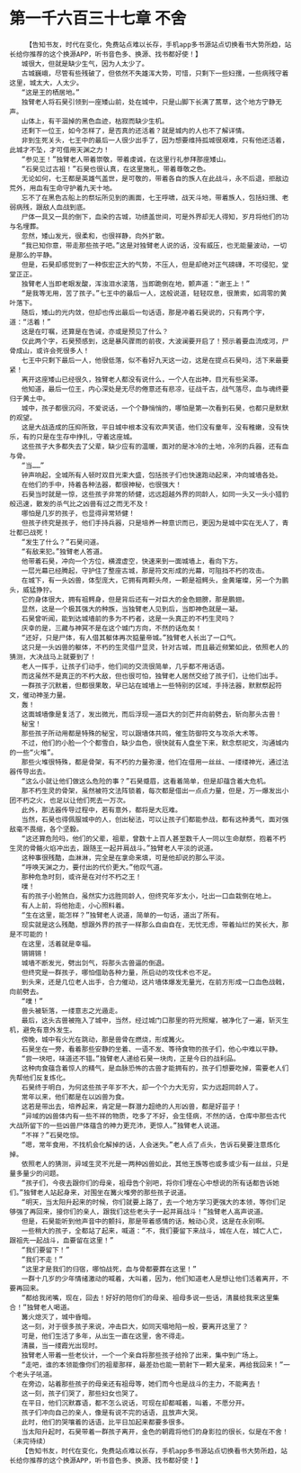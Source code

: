 # 第一千六百三十七章 不舍
        【告知书友，时代在变化，免费站点难以长存，手机app多书源站点切换看书大势所趋，站长给你推荐的这个换源APP，听书音色多、换源、找书都好使！】
       城很大，但就是缺少生气，因为人太少了。
       古城巍峨，尽管有些残破了，但依然不失雄浑大势，可惜，只剩下一些妇孺，一些病残守着这里，城太大，人太少。
       “这是王的栖居地。”
       独臂老人将石昊引领到一座矮山前，处在城中，只是山脚下长满了蒿草，这个地方宁静无声。
       山体上，有干涸掉的黑色血迹，枯寂而缺少生机。
       还剩下一位王，如今怎样了，是否真的还活着？就是城内的人也不了解详情。
       非到生死关头，七王中的最后一人很少出手了，因为想要维持孤城很艰难，只有他还活着，此城才不坠，才可借用天渊之力！
       “参见王！”独臂老人带着崇敬，带着虔诚，在这里行礼参拜那座矮山。
       “石昊见过古祖！”石昊也很认真，在这里施礼，带着尊敬之色。
       无论如何，七王都是英雄气盖世，是可敬的，带着各自的族人在此战斗，永不后退，拒敌边荒外，用血有生命守护着九天十地。
       忘不了在黑色古船上的祭坛所见到的画面，七王呼啸，战天斗地，带着族人，包括妇孺、老弱病残，跟敌人血战到底。
       尸体一具又一具的倒下，血染的古城，功绩盖世间，可是外界却无人得知，岁月将他们的功与名埋葬。
       忽然，矮山发光，很柔和，也很祥静，向外扩散。
       “我已知你意，带走那些孩子吧。”这是对独臂老人说的话，没有威压，也无能量波动，一切是那么的平静。
       但是，石昊却感觉到了一种恢宏正大的气势，不压人，但是却绝对正气磅礴，不可侵犯，堂堂正正。
       独臂老人当即老眼发酸，浑浊泪水滚落，当即跪倒在地，颤声道：“谢王上！”
       “是我等无用，苦了孩子。”七王中的最后一人，这般说道，轻轻叹息，很萧索，如凋零的黄叶落下。
       随后，矮山的光内敛，但却也传出最后一句话语，那是冲着石昊说的，只有两个字，道：“活着！”
       这是在叮嘱，还算是在告诫，亦或是预见了什么？
       仅此两个字，石昊预感到，这是暴风骤雨的前夜，大波澜要开启了！预示着要血流成河，尸骨成山，或许会死很多人！
       七王中只剩下最后一人，他很低落，似不看好九天这一边，这是在提点石昊吗，活下来最要紧！
       离开这座矮山已经很久，独臂老人都没有说什么，一个人在出神，目光有些呆滞。
       他知道，最后一位王，内心深处是无尽的倦意还有悲凉，征战千古，战气落尽，血与魂终要归于黄土中。
       城中，孩子都很沉闷，不爱说话，一个个静悄悄的，哪怕是第一次看到石昊，也都只是默默的观望。
       这是大战造成的压抑所致，平日城中根本没有欢声笑语，他们没有童年，没有稚嫩，没有快乐，有的只是在生存中挣扎，守着这座城。
       这些孩子大多都失去了父辈，缺少应有的温暖，面对的是冰冷的土地，冷冽的兵器，还有血与骨。
       “当……”
       钟声响起，全城所有人顿时双目光束大盛，包括孩子们也快速跑动起来，冲向城墙各处。
       在他们的手中，持着各种法器，都很神秘，也很强大！
       石昊当时就是一惊，这些孩子非常的矫健，远远超越外界的同龄人，如同一头又一头小猎豹般迅速，散发的杀气比之凶兽有过之而无不及！
       哪怕是几岁的孩子，也显得异常矫健！
       但孩子终究是孩子，他们手持兵器，只是培养一种意识而已，更因为是城中实在无人了，青壮都已战死！
       “发生了什么？”石昊问道。
       “有敌来犯。”独臂老人答道。
       他带着石昊，冲向一个方位，横渡虚空，快速来到一面城墙上，看向下方。
       一层光幕已经腾起，守护住了整座古城，那是符文形成的光幕，可阻挡不朽的攻击。
       在城下，有一头凶兽，体型庞大，它拥有两颗头颅，一颗是祖鳄头，金黄璀璨，另一个为鹏头，威猛狰狞。
       它的身体很大，拥有祖鳄身，但是背后还有一对巨大的金色翅膀，那是鹏翅。
       显然，这是一个极其强大的种族，当独臂老人见到后，当即神色就是一凝。
       石昊曾听闻，能到达城墙前的多为不朽者，这是一头真正的不朽生灵吗？
       庆幸的是，三藏与神冥不是在这个城门方向，不然的话危矣！
       “还好，只是尸体，有人借其躯体再次掂量帝城。”独臂老人长出了一口气。
       这只是一头凶兽的躯体，不朽的生灵借尸显灵，针对古城，而且最近频繁如此，依照老人的猜测，大决战马上就要到了！
       老人一挥手，让孩子们动手，他们间的交流很简单，几乎都不用话语。
       而这虽然不是真正的不朽大敌，但也很可怕，独臂老人居然交给了孩子们，让他们出手。
       一群孩子沉默着，但都很果敢，早已站在城墙上一些特别的区域，手持法器，默默祭起符文，催动神圣力量。
       轰！
       这面城墙像是复活了，发出微光，而后浮现一道巨大的剑芒并向前劈去，斩向那头古兽！
       秘宝！
       那些孩子所动用都是特殊的秘宝，可以跟墙体共鸣，催生防御符文与攻杀大术等。
       不过，他们的小脸一个个都雪白，缺少血色，很快就有人盘坐下来，默念祭祀文，沟通城内的一些“火堆”。
       那些火堆很特殊，都是骨架，有不朽的力量弥漫，他们在借用一丝丝、一缕缕神光，通过法器传导出去。
       “这么小就让他们做这么危险的事？”石昊蹙眉，这看着简单，但是却蕴含着大危机。
       那不朽生灵的骨架，虽然被符文法阵锁着，每次都是借出一点点力量，但是，万一爆发出小团不朽之火，也足以让他们死去一万次。
       此外，那法器传导过程中，若有意外，都将是大厄难。
       当然，石昊也得佩服城中的人，创出秘法，可以让孩子们都能参战，都有这种勇气，面对强敌毫不畏缩，各个坚毅。
       “这还算危险吗，他们的父辈，祖辈，曾数十上百人甚至数千人一同以生命献祭，抱着不朽生灵的骨骼火焰冲出去，跟随王一起并肩战斗。”独臂老人平淡的说道。
       这种事很残酷，血淋淋，完全是在拿命来填，可是他却说的那么平淡。
       “呼唤天渊之力，要付出的代价更大。”他叹气道。
       那种危急时刻，或许是在对付不朽之王！
       噗！
       有的孩子小脸煞白，虽然实力远胜同龄人，但终究年岁太小，吐出一口血栽倒在地上。
       有人上前，将他抬走，小心照料着。
       “生在这里，能怎样？”独臂老人说道，简单的一句话，道出了所有。
       现实就是这么残酷，想跟外界的孩子一样那么自由自在，无忧无虑，带着灿烂的笑长大，那是不可能的！
       在这里，活着就是幸福。
       锵锵锵！
       城墙不断发光，劈出剑气，将那头古兽逼的倒退。
       但终究是一群孩子，哪怕借助各种力量，所启动的攻伐术也不足。
       到头来，还是几位老人出手，合力催动，这片墙体爆发无量光，在前方形成一口血色战戟，向前劈去。
       “噗！”
       兽头被斩落，一缕意志之光遁走。
       最后，这头古兽被拖入了城中，当然，经过城门口那里的符光照耀，被净化了一遍，斩灭生机，避免有意外发生。
       傍晚，城中有火光在跳动，那是兽骨在燃烧，形成篝火。
       石昊坐在一旁，看着那些安静的坐着、一语不发、等待食物的孩子们，他心中难以平静。
       “尝一块吧，味道还不错。”独臂老人递给石昊一块肉，正是今日的战利品。
       这种肉食蕴含着惊人的精气，是血脉恐怖的古兽才能拥有的，孩子们想要吃掉，需要老人们先帮他们反复炼化。
       石昊终于明白，为何这些孩子年岁不大，却一个个力大无穷，实力远超同龄人了。
       常年以来，他们都是在以凶兽为食。
       这若是带出去，培养起来，肯定是一群潜力超绝的人形凶兽，都是好苗子！
       “异域的凶兽体内有一些不祥的物质，吃多了不好，会生怪病，不然的话，仓库中那些古代大战所留下的一些凶兽尸体蕴含的神力更充沛，更惊人。”独臂老人说道。
       “不祥？”石昊吃惊。
       “嗯，常年食用，不找机会化解掉的话，人会迷失。”老人点了点头，告诉石昊要注意炼化掉。
       依照老人的猜测，异域生灵不光是一两种凶兽如此，其他王族等也或多或少有一丝丝，只是量多量少的问题。
       “孩子们，今夜去跟你们的母亲，祖母告个别吧，将你们埋在心中想说的所有话都告诉她们。”独臂老人站起身来，对围坐在篝火堆旁的那些孩子说道。
       “明天，当太阳升起来的时候，你们就要上路了，去一个地方学习更强大的本领，等你们足够强了再回来，接你们的亲人，跟我们这些老头子一起并肩战斗！”独臂老人高声说道。
       但是，石昊能听到他声音中的颤抖，那是带着感情的话，触动心灵，这是在永别啊。
       一些稍大的孩子，全都站了起来，喊道：“不，我们要留下来战斗，城在人在，城亡人亡，跟祖先一起战斗，血要留在这里！”
       “我们要留下！”
       “我们不走！”
       “这里才是我们的归宿，哪怕战死，血与骨都要葬在这里！”
       一群十几岁的少年情绪激动的喊着，大叫着，因为，他们知道老人是想让他们活着离开，不要再回来。
       “都给我闭嘴，现在，回去！好好的陪你们的母亲、祖母多说一些话，清晨给我来这里集合！”独臂老人喝道。
       篝火熄灭了，城中昏暗。
       这一刻，对于很多孩子来说，冲击巨大，如同天塌地陷一般，要离开这里了？
       可是，他们生活了多年，从出生一直在这里，舍不得走。
       清晨，当一缕霞光出现时。
       独臂老人带着一些老伙计，一个一个亲自将那些孩子给拎了出来，集中到广场上。
       “走吧，谁的本领能像你们的祖辈那样，最差劲也能一箭射下一颗大星来，再给我回来！”一个老头子吼道。
       在旁边，站着那些孩子的母亲还有祖母等，她们而今也是战斗的主力，不能离去！
       这一刻，孩子们哭了，那些妇女也哭了。
       在平日，他们沉默寡语，都不怎么说话，可现在却都喊着，叫着，不愿分开。
       孩子们冲向自己的亲人，像是有说不完的话语，且放声大哭。
       此时，他们的哭嚷着的话语，比平日加起来都要多很多。
       当太阳升起时，石昊带着一群孩子离开，金色的朝霞将他们的身影拉的很长，似是在不舍！（未完待续）
       【告知书友，时代在变化，免费站点难以长存，手机app多书源站点切换看书大势所趋，站长给你推荐的这个换源APP，听书音色多、换源、找书都好使！】